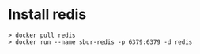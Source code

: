 # Install redis
```shell
> docker pull redis
> docker run --name sbur-redis -p 6379:6379 -d redis
```
